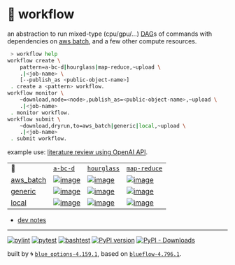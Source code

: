 # 📜 workflow

an abstraction to run mixed-type (cpu/gpu/...) [DAG](https://networkx.org/documentation/stable/reference/classes/digraph.html)s of commands with dependencies on [aws batch](https://aws.amazon.com/batch/), and a few other compute resources.

```bash
 > workflow help
workflow create \
	pattern=a-bc-d|hourglass|map-reduce,~upload \
	.|<job-name> \
	[--publish_as <public-object-name>]
 . create a <pattern> workflow.
workflow monitor \
	~download,node=<node>,publish_as=<public-object-name>,~upload \
	.|<job-name>
 . monitor workflow.
workflow submit \
	~download,dryrun,to=aws_batch|generic|local,~upload \
	.|<job-name>
 . submit workflow.
```

example use: [literature review using OpenAI API](https://github.com/kamangir/openai-commands/tree/main/openai_commands/literature_review).

|   |   |   |   |
| --- | --- | --- | --- |
| 📜 | [`a-bc-d`](./patterns/a-bc-d.dot) | [`hourglass`](./patterns/hourglass.dot) | [`map-reduce`](./patterns/map-reduce.dot) |
| [aws_batch](./runners/aws_batch.py) | [![image](https://kamangir-public.s3.ca-central-1.amazonaws.com/aws_batch-a-bc-d/workflow.gif?raw=true&random=4XhdCzGwKDBKDg0a)](https://kamangir-public.s3.ca-central-1.amazonaws.com/aws_batch-a-bc-d/workflow.gif?raw=true&random=4XhdCzGwKDBKDg0a) | [![image](https://kamangir-public.s3.ca-central-1.amazonaws.com/aws_batch-hourglass/workflow.gif?raw=true&random=gzwsg6w7NplDohUv)](https://kamangir-public.s3.ca-central-1.amazonaws.com/aws_batch-hourglass/workflow.gif?raw=true&random=gzwsg6w7NplDohUv) | [![image](https://kamangir-public.s3.ca-central-1.amazonaws.com/aws_batch-map-reduce/workflow.gif?raw=true&random=V2A2mW1MqkB52BFx)](https://kamangir-public.s3.ca-central-1.amazonaws.com/aws_batch-map-reduce/workflow.gif?raw=true&random=V2A2mW1MqkB52BFx) |
| [generic](./runners/generic.py) | [![image](https://kamangir-public.s3.ca-central-1.amazonaws.com/generic-a-bc-d/workflow.gif?raw=true&random=rwXLV5CgbYjJgEbw)](https://kamangir-public.s3.ca-central-1.amazonaws.com/generic-a-bc-d/workflow.gif?raw=true&random=rwXLV5CgbYjJgEbw) | [![image](https://kamangir-public.s3.ca-central-1.amazonaws.com/generic-hourglass/workflow.gif?raw=true&random=zHs1E2gTrBkOgCPj)](https://kamangir-public.s3.ca-central-1.amazonaws.com/generic-hourglass/workflow.gif?raw=true&random=zHs1E2gTrBkOgCPj) | [![image](https://kamangir-public.s3.ca-central-1.amazonaws.com/generic-map-reduce/workflow.gif?raw=true&random=Jj89FFrNZMb0xNzV)](https://kamangir-public.s3.ca-central-1.amazonaws.com/generic-map-reduce/workflow.gif?raw=true&random=Jj89FFrNZMb0xNzV) |
| [local](./runners/local.py) | [![image](https://kamangir-public.s3.ca-central-1.amazonaws.com/local-a-bc-d/workflow.gif?raw=true&random=bWz7sLvHhNihKhyS)](https://kamangir-public.s3.ca-central-1.amazonaws.com/local-a-bc-d/workflow.gif?raw=true&random=bWz7sLvHhNihKhyS) | [![image](https://kamangir-public.s3.ca-central-1.amazonaws.com/local-hourglass/workflow.gif?raw=true&random=JxO7aNFxMx5peOsr)](https://kamangir-public.s3.ca-central-1.amazonaws.com/local-hourglass/workflow.gif?raw=true&random=JxO7aNFxMx5peOsr) | [![image](https://kamangir-public.s3.ca-central-1.amazonaws.com/local-map-reduce/workflow.gif?raw=true&random=yB1GzEkXiO4YNdwM)](https://kamangir-public.s3.ca-central-1.amazonaws.com/local-map-reduce/workflow.gif?raw=true&random=yB1GzEkXiO4YNdwM) |

- [dev notes](https://arash-kamangir.medium.com/%EF%B8%8F-openai-experiments-54-e49117dc69ef)

---


[![pylint](https://github.com/kamangir/notebooks-and-scripts/actions/workflows/pylint.yml/badge.svg)](https://github.com/kamangir/notebooks-and-scripts/actions/workflows/pylint.yml) [![pytest](https://github.com/kamangir/notebooks-and-scripts/actions/workflows/pytest.yml/badge.svg)](https://github.com/kamangir/notebooks-and-scripts/actions/workflows/pytest.yml) [![bashtest](https://github.com/kamangir/notebooks-and-scripts/actions/workflows/bashtest.yml/badge.svg)](https://github.com/kamangir/notebooks-and-scripts/actions/workflows/bashtest.yml) [![PyPI version](https://img.shields.io/pypi/v/notebooks-and-scripts.svg)](https://pypi.org/project/notebooks-and-scripts/) [![PyPI - Downloads](https://img.shields.io/pypi/dd/notebooks-and-scripts)](https://pypistats.org/packages/notebooks-and-scripts)

built by 🌀 [`blue_options-4.159.1`](https://github.com/kamangir/awesome-bash-cli), based on [`blueflow-4.796.1`](https://github.com/kamangir/notebooks-and-scripts).
